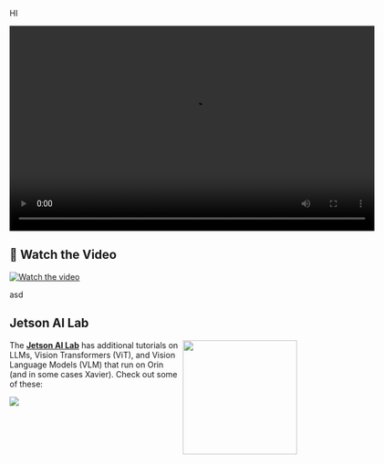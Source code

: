 HI

<video width="640" height="360" controls>
  <source src="PONENTE Diego Paz-Video.mp4" type="video/mp4">
  Your browser does not support the video tag.
</video>


## 🎥 Watch the Video

[![Watch the video](https://www.youtube.com/watch?v=9GiosVIaDSY)](https://www.youtube.com/watch?v=9GiosVIaDSY)


asd

## Jetson AI Lab

<a href="https://www.jetson-ai-lab.com"><img align="right" width="200" height="200" src="https://nvidia-ai-iot.github.io/jetson-generative-ai-playground/images/JON_Gen-AI-panels.png"></a>

The [**Jetson AI Lab**](https://www.jetson-ai-lab.com) has additional tutorials on LLMs, Vision Transformers (ViT), and Vision Language Models (VLM) that run on Orin (and in some cases Xavier).  Check out some of these:

<a href="https://www.jetson-ai-lab.com/tutorial_nanoowl.html"><img src="Demo1.gif"></a>
